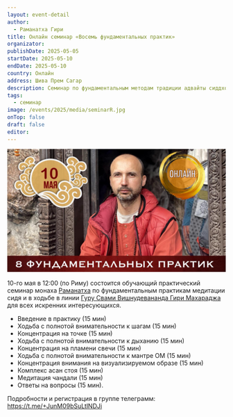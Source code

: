 ```yaml
---
layout: event-detail
author:
  - Раманатха Гири
title: Онлайн семинар «Восемь фундаментальных практик»
organizator: 
publishDate: 2025-05-05
startDate: 2025-05-10
endDate: 2025-05-10
country: Онлайн
address: Шива Прем Сагар
description: Семинар по фундаментальным методам традиции адвайты сиддхов. Практики медитации сидя и в ходьбе.
tags:
  - семинар
image: /events/2025/media/seminarR.jpg
onTop: false
draft: false
editor:
---
```

![фундаментальные_практики](/events/2025/media/seminarR.jpg)

10-го мая в 12:00 (по Риму) состоится обучающий практический семинар монаха [Раманатха](https://ramanatha.advayta.org/o-ramanathe/) по фундаментальным практикам медитации сидя и в ходьбе в линии [Гуру Свами Вишнудевананда Гири Махараджа](https://www.advayta.org/master/biografiya-mastera/) для всех искренних интересующихся.

- Введение в практику (15 мин)
- Ходьба с полнотой внимательности к шагам (15 мин)
- Концентрация на точке (15 мин)
- Ходьба с полнотой внимательности к дыханию (15 мин)
- Концентрация на пламени свечи (15 мин)
- Ходьба с полнотой внимательности к мантре ОМ (15 мин)
- Концентрация внимания на визуализируемом образе  (15 мин)
- Комплекс асан стоя (15 мин)
- Медитация чандали (15 мин)
- Ответы на вопросы (15 мин).

Подробности и регистрация в группе телеграмм:
https://t.me/+JunM09bSuLtlNDJi